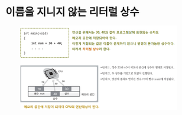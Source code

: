 # 이름을 지니지 않는 리터럴 상수

<figure><img src="../../../../../.gitbook/assets/image (28).png" alt=""><figcaption></figcaption></figure>
